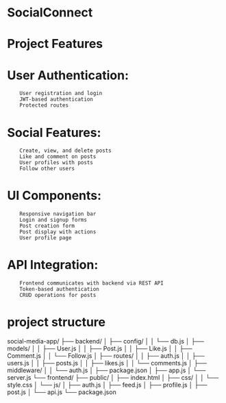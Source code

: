 # SocialConnect
# Project Features

# User Authentication:
        User registration and login
        JWT-based authentication
        Protected routes

# Social Features:
        Create, view, and delete posts
        Like and comment on posts
        User profiles with posts
        Follow other users

# UI Components:
        Responsive navigation bar
        Login and signup forms
        Post creation form
        Post display with actions
        User profile page

# API Integration:
        Frontend communicates with backend via REST API
        Token-based authentication
        CRUD operations for posts


# project structure

social-media-app/
├── backend/
│   ├── config/
│   │   └── db.js
│   ├── models/
│   │   ├── User.js
│   │   ├── Post.js
│   │   ├── Like.js
│   │   ├── Comment.js
│   │   └── Follow.js
│   ├── routes/
│   │   ├── auth.js
│   │   ├── users.js
│   │   ├── posts.js
│   │   ├── likes.js
│   │   └── comments.js
│   ├── middleware/
│   │   └── auth.js
│   ├── package.json
│   ├── app.js
│   └── server.js
└── frontend/
    ├── public/
    │   ├── index.html
    │   ├── css/
    │   │   └── style.css
    │   └── js/
    │       ├── auth.js
    │       ├── feed.js
    │       ├── profile.js
    │       ├── post.js
    │       └── api.js
    └── package.json